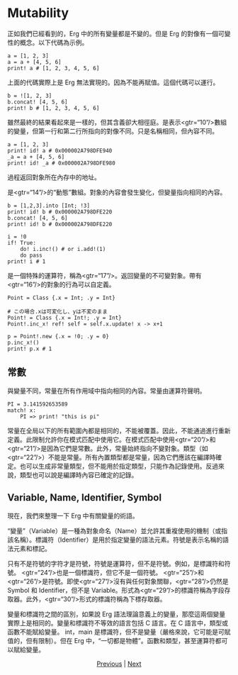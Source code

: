 # Mutability

正如我們已經看到的，Erg 中的所有變量都是不變的。但是 Erg 的對像有一個可變性的概念。以下代碼為示例。


```erg
a = [1, 2, 3]
a = a + [4, 5, 6]
print! a # [1, 2, 3, 4, 5, 6]
```

上面的代碼實際上是 Erg 無法實現的。因為不能再賦值。這個代碼可以運行。


```erg
b = ![1, 2, 3]
b.concat! [4, 5, 6]
print! b # [1, 2, 3, 4, 5, 6]
```

雖然最終的結果看起來是一樣的，但其含義卻大相徑庭。是表示<gtr=“10”/>數組的變量，但第一行和第二行所指向的對像不同。只是名稱相同，但內容不同。


```erg
a = [1, 2, 3]
print! id! a # 0x000002A798DFE940
_a = a + [4, 5, 6]
print! id! _a # 0x000002A798DFE980
```

過程返回對象所在內存中的地址。

是<gtr=“14”/>的“動態”數組。對象的內容會發生變化，但變量指向相同的內容。


```erg
b = [1,2,3].into [Int; !3]
print! id! b # 0x000002A798DFE220
b.concat! [4, 5, 6]
print! id! b # 0x000002A798DFE220
```


```erg
i = !0
if! True:
    do! i.inc!() # or i.add!(1)
    do pass
print! i # 1
```

是一個特殊的運算符，稱為<gtr=“17”/>。返回變量的不可變對象。帶有<gtr=“16”/>的對象的行為可以自定義。


```erg
Point = Class {.x = Int; .y = Int}

# この場合.xは可変化し、yは不変のまま
Point! = Class {.x = Int!; .y = Int}
Point!.inc_x! ref! self = self.x.update! x -> x+1

p = Point!.new {.x = !0; .y = 0}
p.inc_x!()
print! p.x # 1
```

## 常數

與變量不同，常量在所有作用域中指向相同的內容。常量由運算符聲明。


```erg
PI = 3.141592653589
match! x:
    PI => print! "this is pi"
```

常量在全局以下的所有範圍內都是相同的，不能被覆蓋。因此，不能通過進行重新定義。此限制允許你在模式匹配中使用它。在模式匹配中使用<gtr=“20”/>和<gtr=“21”/>是因為它們是常數。此外，常量始終指向不變對象。類型（如<gtr=“22”/>）不能是常量。所有內置類型都是常量，因為它們應該在編譯時確定。也可以生成非常量類型，但不能用於指定類型，只能作為記錄使用。反過來說，類型也可以說是編譯時內容已確定的記錄。

## Variable, Name, Identifier, Symbol

現在，我們來整理一下 Erg 中有關變量的術語。

“變量”（Variable）是一種為對象命名（Name）並允許其重複使用的機制（或指該名稱）。標識符（Identifier）是用於指定變量的語法元素。符號是表示名稱的語法元素和標記。

只有不是符號的字符才是符號，符號是運算符，但不是符號。例如，是標識符和符號。 <gtr=“24”/>也是一個標識符，但它不是一個符號。 <gtr=“25”/>和<gtr=“26”/>是符號。即使<gtr=“27”/>沒有與任何對象關聯，<gtr=“28”/>仍然是 Symbol 和 Identifier，但不是 Variable。形式為<gtr=“29”/>的標識符稱為字段存取器。此外，<gtr=“30”/>形式的標識符稱為下標存取器。

變量和標識符之間的區別，如果說 Erg 語法理論意義上的變量，那麼這兩個變量實際上是相同的。變量和標識符不等效的語言包括 C 語言。在 C 語言中，類型或函數不能賦給變量。 int，main 是標識符，但不是變量（嚴格來說，它可能是可賦值的，但有限制）。但在 Erg 中，“一切都是物體”。函數和類型，甚至運算符都可以賦給變量。

<p align='center'>
    <a href='./16_iterator.md'>Previous</a> | <a href='./18_ownership.md'>Next</a>
</p>